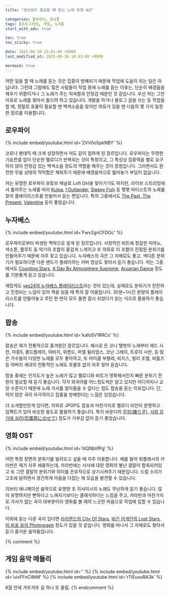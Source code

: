 ```yaml
---
title: "생산성이 필요할 때 듣는 노래 유형 4선"

categories: [에세이, 일상]
tags: [프로그래밍, 개발, 노래]
start_with_ads: true

toc: true
toc_sticky: true

date: 2025-06-30 23:01:00 +0900
last_modified_at: 2025-09-26 10:43:00 +0900

mermaid: true
---
```


어떤 일을 할 때 노래를 듣는 것은 집중이 방해되기 때문에 작업에 도움이 되는 일은 아닙니다. 그런데 그럼에도 많은 사람들이 작업 중에 노래를 듣는 이유는, 단순히 배경음을 채우기 위함이거나 그 노래가 주는 익숙함과 안정감 때문인 것 같습니다. 우선 저는 그런 이유로 노래를 찾아서 들으려 하고 있습니다. 개발을 하거나 블로그 글을 쓰는 등 작업을 할 때, 정말로 효율이 필요할 땐 백색소음을 찾지만 여유가 있을 땐 다음의 몇 가지 일정한 장르를 이용합니다.

## **로우파이**

{% include embed/youtube.html id='2VV0o5pkNBY' %}

코로나 팬데믹 때 크게 성장하면서 저도 같이 접하게 된 장르입니다. 로우파이는 뚜렷한 기승전결 없이 단순한 멜로디가 반복되는 것이 특징이고, 그 특성상 집중력을 별로 요구하지 않아 안정감 있는 백색소음 정도의 역할을 해주는 것이 장점입니다. 그러면서도 완전한 무음 상태의 적막함은 채워주기 때문에 배경음악으로 틀어놓기 부담이 없습니다.

저는 유명한 로우파이 유튜브 채널로 Lofi Girl을 찾아가기도 하지만, 라이브 스트리밍에서 틀어주는 노래를 따라 [Kulpa](https://www.youtube.com/@Kupla/featured), [l'Outlander](https://www.youtube.com/@loutlander/featured), [Sleepy Fish](https://www.youtube.com/channel/UCNR1Pzl2T9biZWAbOXZPUwQ) 등 몇몇 아티스트의 노래를 찾아 플레이리스트를 만들어서 듣는 편입니다. 특히 그중에서도 [The Past, The Present](https://www.youtube.com/watch?v=wTKYPDjirxo), [Valentine](https://www.youtube.com/watch?v=wjCM71c0-Ok) 등이 좋았습니다.

## **누자베스**

{% include embed/youtube.html id='Fwv2gnCFDOc' %}

로우파이로부터 파생된 맥락으로 알게 된 장르입니다. 서정적인 비트에 정갈한 피아노, 색소폰, 플루트 등 악기의 조합이 즐겁게 느껴지고 또 의외로 이 조합이 진정된 분위기를 만들어주기 때문에 자주 찾고 있습니다. 누자베스의 곡은 그 자체로도 좋고, 색다른 분위기가 필요하다면 다른 밴드가 플레이하는 커버 영상도 찾아서 듣기 좋습니다. 저는 그중에서도 [Counting Stars](https://www.youtube.com/watch?v=IXa0kLOKfwQ), [A Day By Atmosphere Supreme](https://www.youtube.com/watch?v=mnyUhXsWiX8), [Aruarian Dance](https://www.youtube.com/watch?v=qYcoJpqCha4) 정도를 기분좋게 듣고 있습니다.

재밌게도 [yes24의 누자베스 플레이리스트](https://www.youtube.com/watch?v=9CSjtzOueFo)라는 것이 있는데, 실제로도 분위기가 잔잔하고 진정되는 느낌이 있어 책을 읽을 때 특히 잘 어울립니다. 30분~1시간 분량의 플레이리스트를 만들어놓고 루틴 한 번이 모두 돌면 잠시 쉬었다가 읽는 식으로 활용하기 좋습니다.

## **팝송**

{% include embed/youtube.html id='kafo5V1RRCs' %}

팝송은 제가 전통적으로 즐겨왔던 장르입니다. 예시로 든 코니 탤벗의 노래부터 에드 시런, 마룬5, 콜드플레이, 아비치, 위켄드, 퍼렐 윌리엄스, 코난 그레이, 트로이 시반, 등 많은 가수들의 다양한 노래를 모두 좋아하고, 또 마이클 부블레, 비지스, 빌리 조엘, 비틀즈 등 아버지 세대의 전통적인 노래도 호불호 없이 자주 찾아 듣습니다.

팝송 중에는 인지도가 높은 노래가 많고 멜로디와 비트가 명확해서인지 빠른 분위기 전환이 필요할 때 듣기 좋습니다. 각각 외국어를 어느정도씩은 알고 있지만 어디까지나 교양 수준이기 때문에 노래 가사를 알아들을 수 없다는 점도 팝송을 듣는 이유입니다. 단, 적지 않은 곡이 자극적이고 집중을 방해한다는 느낌은 있었습니다.

더 소개할만한게 있다면, 의외로 JPOP도 팝송과 마찬가지로 멜로디 라인이 분명하고 임팩트가 있어 비슷한 용도로 활용하기 좋습니다. 특히 바운디의 [무희(踊り子)](https://www.youtube.com/watch?v=7HgJIAUtICU), [사랑 감기에 실려(恋風邪にのせて)](https://www.youtube.com/watch?v=7HgJIAUtICU) 정도가 거부감 없이 듣기 좋았습니다.

## **영화 OST**

{% include embed/youtube.html id='litQNblifPg' %}

어떤 특정 장면의 분위기를 빌려오고 싶을 때 자주 이용합니다. 예를 들어 위플래시의 카라반은 제가 자주 애용하는데, 카라반에는 서사에 대한 영화의 별난 결말이 함축되어있고 또 그런 결말의 분위기와 의미를 은유적으로 상기시켜주기 때문입니다. 드럼 소리가 고조에 달하면서 경건하게 마음을 다잡는 제 모습을 발견할 수 있습니다.

지브리 애니메이션 음악으로 유명한 조 히사이시의 노래도 무난하게 듣기 좋습니다. 많이 유명하지만 뻔하다고 느껴지기보다는 클래식하다는 느낌을 주고, 카라반과 마찬가지로 가사가 없는 곡이 대부분이라 영화를 볼 때의 느긋한 마음으로 작업에 임할 수 있습니다.

이외에 듣는 다른 곡이 있다면 [라라랜드의 City Of Stars](https://www.youtube.com/watch?v=q9TQFZJ2biM), [비긴 어게인의 Lost Stars](https://www.youtube.com/watch?v=cL4uhaQ58Rk), [미 비포 유의 Photograph](https://www.youtube.com/watch?v=nSDgHBxUbVQ) 정도가 있을 것 같습니다. 영화를 떠나서 그 자체로도 찾아서 듣기 즐거운 음악들입니다.

{% comment %}
## **게임 음악 메들리**
{% include embed/youtube.html id='' %}
{% include embed/youtube.html id='uivFFnCI8tM' %}
{% include embed/youtube.html id='rTlEuxoRA3k' %}

6월 안에 겨우겨우 글 하나 또 올림.
{% endcomment %}